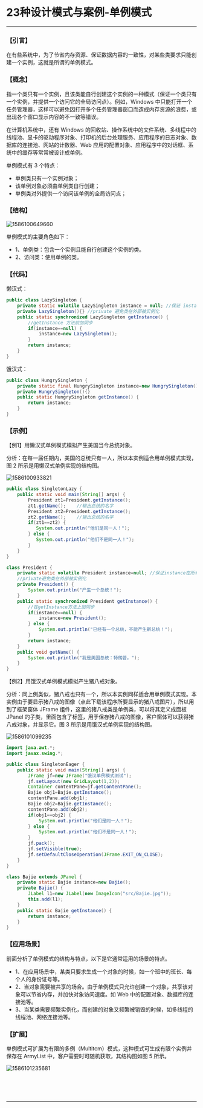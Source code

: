 # 23种设计模式与案例-单例模式

---

### 【引言】

在有些系统中，为了节省内存资源、保证数据内容的一致性，对某些类要求只能创建一个实例，这就是所谓的单例模式。

### 【概念】

指一个类只有一个实例，且该类能自行创建这个实例的一种模式（保证一个类只有一个实例，并提供一个访问它的全局访问点）。例如，Windows 中只能打开一个任务管理器，这样可以避免因打开多个任务管理器窗口而造成内存资源的浪费，或出现各个窗口显示内容的不一致等错误。

在计算机系统中，还有 Windows 的回收站、操作系统中的文件系统、多线程中的线程池、显卡的驱动程序对象、打印机的后台处理服务、应用程序的日志对象、数据库的连接池、网站的计数器、Web 应用的配置对象、应用程序中的对话框、系统中的缓存等常常被设计成单例。

单例模式有 3 个特点：

* 单例类只有一个实例对象；
* 该单例对象必须由单例类自行创建；
* 单例类对外提供一个访问该单例的全局访问点；

### 【结构】

![1586100649660](images/1586100649660.png)

单例模式的主要角色如下：

* 1、单例类：包含一个实例且能自行创建这个实例的类。
* 2、访问类：使用单例的类。

### 【代码】

懒汉式：

~~~java
public class LazySingleton {
    private static volatile LazySingleton instance = null; //保证 instance 在所有线程中同步
    private LazySingleton(){} //private 避免类在外部被实例化
    public static synchronized LazySingleton getInstance() {
        //getInstance 方法前加同步
        if(instance==null) {
            instance=new LazySingleton();
        }
        return instance;
    }
}
~~~

饿汉式：

~~~java
public class HungrySingleton {
    private static final HungrySingleton instance=new HungrySingleton();
    private HungrySingleton(){}
    public static HungrySingleton getInstance() {
        return instance;
    }
}
~~~

### 【示例】

【例1】用懒汉式单例模式模拟产生美国当今总统对象。

分析：在每一届任期内，美国的总统只有一人，所以本实例适合用单例模式实现，图 2 所示是用懒汉式单例实现的结构图。

![1586100933821](images/1586100933821.png)

~~~java
public class SingletonLazy {
    public static void main(String[] args) {
        President zt1=President.getInstance();
        zt1.getName();    //输出总统的名字
        President zt2=President.getInstance();
        zt2.getName();    //输出总统的名字
        if(zt1==zt2) {
           System.out.println("他们是同一人！");
        } else {
           System.out.println("他们不是同一人！");
        }
    }
}

class President {
    private static volatile President instance=null; //保证instance在所有线程中同步
    //private避免类在外部被实例化
    private President() {
        System.out.println("产生一个总统！");
    }
    public static synchronized President getInstance() {
        //在getInstance方法上加同步
        if(instance==null) {
            instance=new President();
        } else {
            System.out.println("已经有一个总统，不能产生新总统！");
        }
        return instance;
    }
    public void getName() {
        System.out.println("我是美国总统：特朗普。");
    }  
}
~~~

【例2】用饿汉式单例模式模拟产生猪八戒对象。

分析：同上例类似，猪八戒也只有一个，所以本实例同样适合用单例模式实现。本实例由于要显示猪八戒的图像（点此下载该程序所要显示的猪八戒图片），所以用到了框架窗体 JFrame 组件，这里的猪八戒类是单例类，可以将其定义成面板 JPanel 的子类，里面包含了标签，用于保存猪八戒的图像，客户窗体可以获得猪八戒对象，并显示它。图 3 所示是用饿汉式单例实现的结构图。

![1586101099235](images/1586101099235.png)

~~~java
import java.awt.*;
import javax.swing.*;

public class SingletonEager {
    public static void main(String[] args) {
        JFrame jf=new JFrame("饿汉单例模式测试");
        jf.setLayout(new GridLayout(1,2));
        Container contentPane=jf.getContentPane();
        Bajie obj1=Bajie.getInstance();
        contentPane.add(obj1);    
        Bajie obj2=Bajie.getInstance(); 
        contentPane.add(obj2);
        if(obj1==obj2) {
            System.out.println("他们是同一人！");
        } else {
            System.out.println("他们不是同一人！");
        }   
        jf.pack();       
        jf.setVisible(true);
        jf.setDefaultCloseOperation(JFrame.EXIT_ON_CLOSE);
    }
}

class Bajie extends JPanel {
    private static Bajie instance=new Bajie();
    private Bajie() { 
        JLabel l1=new JLabel(new ImageIcon("src/Bajie.jpg"));
        this.add(l1);   
    }
    public static Bajie getInstance() {
        return instance;
    }
}
~~~

### 【应用场景】

前面分析了单例模式的结构与特点，以下是它通常适用的场景的特点。

* 1、在应用场景中，某类只要求生成一个对象的时候，如一个班中的班长、每个人的身份证号等。
* 2、当对象需要被共享的场合。由于单例模式只允许创建一个对象，共享该对象可以节省内存，并加快对象访问速度。如 Web 中的配置对象、数据库的连接池等。
* 3、当某类需要频繁实例化，而创建的对象又频繁被销毁的时候，如多线程的线程池、网络连接池等。

### 【扩展】

单例模式可扩展为有限的多例（Multitcm）模式，这种模式可生成有限个实例并保存在 ArmyList 中，客户需要时可随机获取，其结构图如图 5 所示。

![1586101235681](images/1586101235681.png)



<br/><br/><br/>

---


